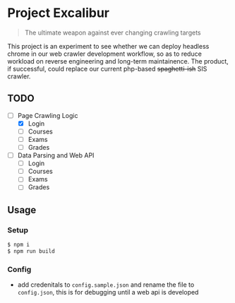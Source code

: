 # Project Excalibur
> The ultimate weapon against ever changing crawling targets

This project is an experiment to see whether we can deploy headless chrome in our web crawler development workflow, so as to reduce workload on reverse engineering and long-term maintainence. The product, if successful, could replace our current php-based ~~spaghetti-ish~~ SIS crawler.

## TODO
- [ ] Page Crawling Logic
  - [x] Login
  - [ ] Courses
  - [ ] Exams
  - [ ] Grades
- [ ] Data Parsing and Web API
  - [ ] Login
  - [ ] Courses
  - [ ] Exams
  - [ ] Grades

## Usage
### Setup
```sh
$ npm i
$ npm run build
```
### Config
- add credenitals to `config.sample.json` and rename the file to `config.json`, this is for debugging until a web api is developed